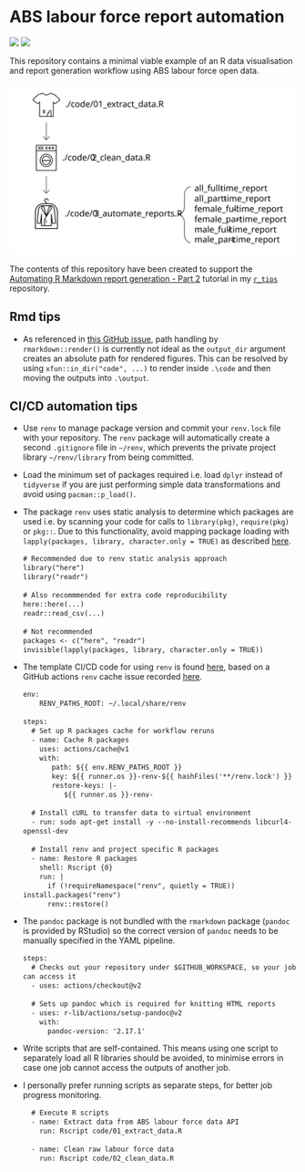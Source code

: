 # ABS labour force report automation   
![](https://img.shields.io/badge/Language-R-blue) ![](https://img.shields.io/badge/Open%20dataset-ABS-brightgreen)

This repository contains a minimal viable example of an R data visualisation and report generation workflow using ABS labour force open data.   

<p align="center">  
<img src="https://github.com/erikaduan/abs_labour_force_report/blob/main/project_workflow.svg"
width="500"></center>  
</p>  

The contents of this repository have been created to support the [Automating R Markdown report generation - Part 2](https://github.com/erikaduan/r_tips/blob/master/tutorials/p-automating_rmd_reports/p-automating_rmd_reports_part_2.md) tutorial in my [`r_tips`](https://github.com/erikaduan/r_tips) repository.   

## Rmd tips  
+ As referenced in [this GitHub issue](https://github.com/rstudio/rmarkdown/issues/2365), path handling by `rmarkdown::render()` is currently not ideal as the `output_dir` argument creates an absolute path for rendered figures. This can be resolved by using `xfun::in_dir("code", ...)` to render inside `.\code` and then moving the outputs into `.\output`.    

## CI/CD automation tips  
+ Use `renv` to manage package version and commit your `renv.lock` file with your repository. The `renv` package will automatically create a second `.gitignore` file in `~/renv`, which prevents the private project library `~/renv/library` from being committed.  
+ Load the minimum set of packages required i.e. load `dplyr` instead of `tidyverse` if you are just performing simple data transformations and avoid using `pacman::p_load()`.  
+ The package `renv` uses static analysis to determine which packages are used i.e. by scanning your code for calls to `library(pkg)`, `require(pkg)` or `pkg::`. Due to this functionality, avoid mapping package loading with `lapply(packages, library, character.only = TRUE)` as described [here](https://statsandr.com/blog/an-efficient-way-to-install-and-load-r-packages/#more-efficient-way).    

    ```
    # Recommended due to renv static analysis approach 
    library("here")  
    library("readr")  

    # Also recommmended for extra code reproducibility
    here::here(...)
    readr::read_csv(...)
    
    # Not recommended 
    packages <- c("here", "readr")
    invisible(lapply(packages, library, character.only = TRUE))
    ```

+ The template CI/CD code for using `renv` is found [here](https://rstudio.github.io/renv/articles/ci.html), based on a GitHub actions `renv` cache issue recorded [here](https://github.com/r-lib/actions/issues/79).   

    ```
    env:
        RENV_PATHS_ROOT: ~/.local/share/renv
    
    steps:
      # Set up R packages cache for workflow reruns 
      - name: Cache R packages
        uses: actions/cache@v1
        with:
           path: ${{ env.RENV_PATHS_ROOT }}
           key: ${{ runner.os }}-renv-${{ hashFiles('**/renv.lock') }}
           restore-keys: |-
              ${{ runner.os }}-renv-

      # Install cURL to transfer data to virtual environment
      - run: sudo apt-get install -y --no-install-recommends libcurl4-openssl-dev

      # Install renv and project specific R packages 
      - name: Restore R packages
        shell: Rscript {0}
        run: |
          if (!requireNamespace("renv", quietly = TRUE)) install.packages("renv")
          renv::restore()
    ```

+ The `pandoc` package is not bundled with the `rmarkdown` package (`pandoc` is provided by RStudio) so the correct version of `pandoc` needs to be manually specified in the YAML pipeline.    

    ```
    steps:
      # Checks out your repository under $GITHUB_WORKSPACE, so your job can access it
      - uses: actions/checkout@v2

      # Sets up pandoc which is required for knitting HTML reports  
      - uses: r-lib/actions/setup-pandoc@v2
        with:
          pandoc-version: '2.17.1' 
    ```
+ Write scripts that are self-contained. This means using one script to separately load all R libraries should be avoided, to minimise errors in case one job cannot access the outputs of another job.  

+ I personally prefer running scripts as separate steps, for better job progress monitoring.  

    ```
      # Execute R scripts
      - name: Extract data from ABS labour force data API
        run: Rscript code/01_extract_data.R

      - name: Clean raw labour force data
        run: Rscript code/02_clean_data.R  
    ```  